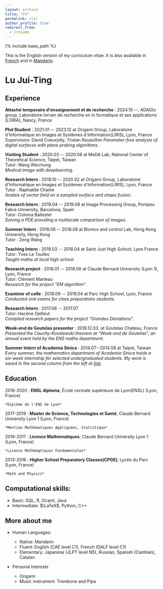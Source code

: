 ```yaml
---
layout: archive
title: "CV"
permalink: /cv/
author_profile: true
redirect_from:
  - /resume
---
```


{% include base_path %}

This is the English version of my curriculum vitae. It is also available in [French](https://mothorchids.github.io/cv_fr/) and in [Mandarin](https://mothorchids.github.io/cv_zh/).

Lu Jui-Ting
============

<!--- 
-------------------     ----------------------------
1 MyAddress                        email@example.com
MyTown 1000                          @twitter_handle
MyCountry                           1800 my-phone-nr
-------------------     ----------------------------
--->

Experience
----------

**Attaché temporaire d'enseignement et de recherche**
: 2024.10 --, ADAGIo group, Laboratoire lorrain de recherche en in    formatique et ses applications (LORIA), Nancy, France

**Phd Student**
: 2021.01 -- 2023.12 at Origami Group, Laboratoire d'Informatique en Images et Systèmes d'Information(LIRIS), Lyon, France\
  Supervisors: David Coeurjolly, Tristan Roussillon
  *Parameter-free analysis of digital surfaces with plane probing algorithms.*

**Visiting Student**
: 2020.03 -- 2020.08 at MeDA Lab, National Center of Theoretical Science, Taipei, Taiwan\
  Tutor: Wang Weichung\
  *Medical image with deeplearning.*

**Research Intern**
: 2019.10 -- 2020.02 at Origami Group, Laboratoire d'Informatique en Images et Systèmes d'Information(LIRIS), Lyon, France\
  Tutor : Raphaëlle Chaine\
  *Analsis of vector field on a sampled surface and shape fusion.*

**Research Intern**
: 2019.04 -- 2019.08 at Image Processing Group, Pompeu Fabra University, Barcelona, Spain\
  Tutor: Coloma Ballester\
  *Solving a PDE providing a multiscale comparison of images.*

**Summer Intern**
: 2018.06 -- 2018.08 at Bionics and control Lab, Hong Kong University, Hong Kong\
  Tutor : Zeng Wang

**Teaching Intern**
: 2018.03 -- 2018.04 at Saint Just High School, Lyon France\
  Tutor: Yves Le Toullec\
  *Taught maths at local high school.*

**Research project**
: 2018.01 -- 2018.06 at Claude Bernard University (Lyon 1), Lyon, France\
  Tutor: Clément Marteau\
  *Research for the project "EM algorithm".*

**Examiner of colle**
: 2018.09 -- 2019.04 at Parc High School, Lyon, France\
  *Conducted oral exams for class préparatoire students.*
 
**Research Intern**
: 2017.06 -- 2017.07\
  Tutor: Hacène Djellout\
  *Compiled research papers for the project "Grandes Déviations".*

**Week-end de Goutelas presenter**
: 2016.12.03. at Goutelas Chateau, France\
  *Presented the Cauchy-Kovalewski theorem at “Week-end de Goutelas”, an annual event held by the ENS maths department.*

**Summer Intern of Academia Sinica**
: 2014.07--2014.08 at Taipei, Taiwan\
  *Every summer, the mathematics department of Academia Sinica holds a six-week internship for selected undergraduated students.
My work is saved in the second column from the left at [link](https://www.math.sinica.edu.tw/student/anime_2014/).*



Education
---------

<!--- 
2010-2014 (expected)
:   **PhD, Computer Science**; Awesome University (MyTown)

    *Thesis title: Deep Learning Approaches to the Self-Awesomeness
     Estimation Problem*
--->

2016-2020 
:   **ENSL diploma**; École normale supérieure de Lyon(ENSL) (Lyon, France)

    *Diplôme de l'ENS de Lyon*
    
2017-2019
:   **Master de Science, Technologies et Santé**; Claude Bernard University Lyon 1 (Lyon, France)

    *Mention Mathématiques Appliquées, Statistique*

2016-2017
:   **Licence Mathématiques**; Claude Bernard University Lyon 1 (Lyon, France)

    *Licence Mathémqtiques Fondamentales*

2013-2016
:   **Higher School Preparatory Classes(CPGE)**; Lycée du Parc (Lyon, France)

    *Math and Physics*



<!--- 
## 2019--2020, École normale supérieure de Lyon(ENSL), Fourth year of ENSL diploma
## 2018--2019, Claude Bernard University (Lyon 1), Master2 Maths en action
## 2017--2018, Claude Bernard University (Lyon 1), Master1 Mathématiques Générales
## 2016--2017, École normale supérieure de Lyon, Licence Mathématiques
## 2013--2016, Higher School Preparatory Classes(CPGE); MPSI,MP, and MP*, Lycée du Parc
## 2010--2013, Taipei First Girls' High School; Taipei, Taiwan
--->



Computational skills:
----------------------------------------
- Basic: SQL, R, Ocaml, Java
- Intermediate: $\LaTeX$, Python, C++

More about me
----------------------------------------

* Human Languages:

     * Native: Mandarin
     * Fluent: English (CAE level C1), 
	French (DALF level C1)
     * Elementary: Japanese (JLPT level N5), 
	Russian, Spanish (Castilian), Catalan

* Personal Interests

	* Origami
	* Music instrument: Trombone and Pipa

